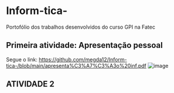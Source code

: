 # Inform-tica-
Portofólio dos trabalhos desenvolvidos do curso GPI na Fatec 
## Primeira atividade: Apresentação pessoal
Segue o link: https://github.com/megda12/Inform-tica-/blob/main/apresenta%C3%A7%C3%A3o%20inf.pdf
![image](https://github.com/user-attachments/assets/7d2166d9-cd27-4a3e-bb79-abe846e5fc8f)
## ATIVIDADE 2 
